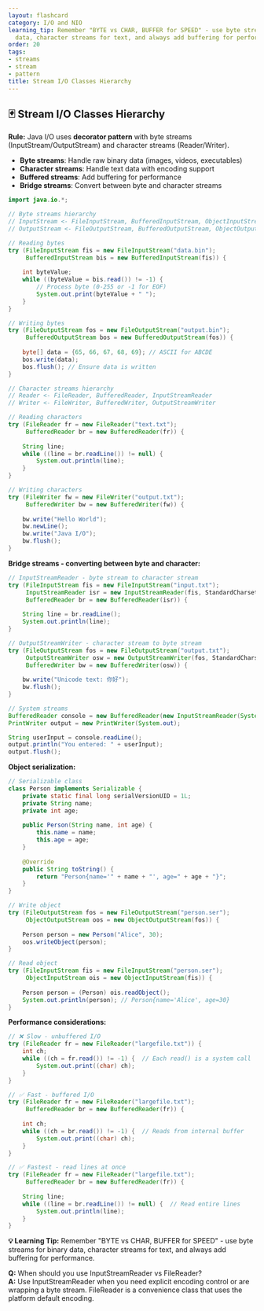 ```yaml
---
layout: flashcard
category: I/O and NIO
learning_tip: Remember "BYTE vs CHAR, BUFFER for SPEED" - use byte streams for binary
  data, character streams for text, and always add buffering for performance.
order: 20
tags:
- streams
- stream
- pattern
title: Stream I/O Classes Hierarchy
---
```


## 🃏 Stream I/O Classes Hierarchy

**Rule:** Java I/O uses **decorator pattern** with byte streams (InputStream/OutputStream) and character streams (Reader/Writer).

- **Byte streams**: Handle raw binary data (images, videos, executables)
- **Character streams**: Handle text data with encoding support
- **Buffered streams**: Add buffering for performance
- **Bridge streams**: Convert between byte and character streams

```java
import java.io.*;

// Byte streams hierarchy
// InputStream <- FileInputStream, BufferedInputStream, ObjectInputStream
// OutputStream <- FileOutputStream, BufferedOutputStream, ObjectOutputStream

// Reading bytes
try (FileInputStream fis = new FileInputStream("data.bin");
     BufferedInputStream bis = new BufferedInputStream(fis)) {
    
    int byteValue;
    while ((byteValue = bis.read()) != -1) {
        // Process byte (0-255 or -1 for EOF)
        System.out.print(byteValue + " ");
    }
}

// Writing bytes
try (FileOutputStream fos = new FileOutputStream("output.bin");
     BufferedOutputStream bos = new BufferedOutputStream(fos)) {
    
    byte[] data = {65, 66, 67, 68, 69}; // ASCII for ABCDE
    bos.write(data);
    bos.flush(); // Ensure data is written
}

// Character streams hierarchy
// Reader <- FileReader, BufferedReader, InputStreamReader
// Writer <- FileWriter, BufferedWriter, OutputStreamWriter

// Reading characters
try (FileReader fr = new FileReader("text.txt");
     BufferedReader br = new BufferedReader(fr)) {
    
    String line;
    while ((line = br.readLine()) != null) {
        System.out.println(line);
    }
}

// Writing characters
try (FileWriter fw = new FileWriter("output.txt");
     BufferedWriter bw = new BufferedWriter(fw)) {
    
    bw.write("Hello World");
    bw.newLine();
    bw.write("Java I/O");
    bw.flush();
}
```

**Bridge streams - converting between byte and character:**
```java
// InputStreamReader - byte stream to character stream
try (FileInputStream fis = new FileInputStream("input.txt");
     InputStreamReader isr = new InputStreamReader(fis, StandardCharsets.UTF_8);
     BufferedReader br = new BufferedReader(isr)) {
    
    String line = br.readLine();
    System.out.println(line);
}

// OutputStreamWriter - character stream to byte stream  
try (FileOutputStream fos = new FileOutputStream("output.txt");
     OutputStreamWriter osw = new OutputStreamWriter(fos, StandardCharsets.UTF_8);
     BufferedWriter bw = new BufferedWriter(osw)) {
    
    bw.write("Unicode text: 你好");
    bw.flush();
}

// System streams
BufferedReader console = new BufferedReader(new InputStreamReader(System.in));
PrintWriter output = new PrintWriter(System.out);

String userInput = console.readLine();
output.println("You entered: " + userInput);
output.flush();
```

**Object serialization:**
```java
// Serializable class
class Person implements Serializable {
    private static final long serialVersionUID = 1L;
    private String name;
    private int age;
    
    public Person(String name, int age) {
        this.name = name;
        this.age = age;
    }
    
    @Override
    public String toString() {
        return "Person{name='" + name + "', age=" + age + "}";
    }
}

// Write object
try (FileOutputStream fos = new FileOutputStream("person.ser");
     ObjectOutputStream oos = new ObjectOutputStream(fos)) {
    
    Person person = new Person("Alice", 30);
    oos.writeObject(person);
}

// Read object
try (FileInputStream fis = new FileInputStream("person.ser");
     ObjectInputStream ois = new ObjectInputStream(fis)) {
    
    Person person = (Person) ois.readObject();
    System.out.println(person); // Person{name='Alice', age=30}
}
```

**Performance considerations:**
```java
// ❌ Slow - unbuffered I/O
try (FileReader fr = new FileReader("largefile.txt")) {
    int ch;
    while ((ch = fr.read()) != -1) {  // Each read() is a system call
        System.out.print((char) ch);
    }
}

// ✅ Fast - buffered I/O
try (FileReader fr = new FileReader("largefile.txt");
     BufferedReader br = new BufferedReader(fr)) {
    
    int ch;
    while ((ch = br.read()) != -1) {  // Reads from internal buffer
        System.out.print((char) ch);
    }
}

// ✅ Fastest - read lines at once
try (FileReader fr = new FileReader("largefile.txt");
     BufferedReader br = new BufferedReader(fr)) {
    
    String line;
    while ((line = br.readLine()) != null) {  // Read entire lines
        System.out.println(line);
    }
}
```

**💡 Learning Tip:** Remember "BYTE vs CHAR, BUFFER for SPEED" - use byte streams for binary data, character streams for text, and always add buffering for performance.

**Q:** When should you use InputStreamReader vs FileReader?  
**A:** Use InputStreamReader when you need explicit encoding control or are wrapping a byte stream. FileReader is a convenience class that uses the platform default encoding.